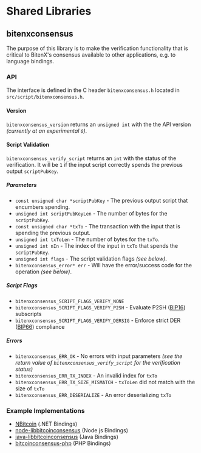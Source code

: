 Shared Libraries
================

## bitenxconsensus

The purpose of this library is to make the verification functionality that is critical to BitenX's consensus available to other applications, e.g. to language bindings.

### API

The interface is defined in the C header `bitenxconsensus.h` located in  `src/script/bitenxconsensus.h`.

#### Version

`bitenxconsensus_version` returns an `unsigned int` with the the API version *(currently at an experimental `0`)*.

#### Script Validation

`bitenxconsensus_verify_script` returns an `int` with the status of the verification. It will be `1` if the input script correctly spends the previous output `scriptPubKey`.

##### Parameters
- `const unsigned char *scriptPubKey` - The previous output script that encumbers spending.
- `unsigned int scriptPubKeyLen` - The number of bytes for the `scriptPubKey`.
- `const unsigned char *txTo` - The transaction with the input that is spending the previous output.
- `unsigned int txToLen` - The number of bytes for the `txTo`.
- `unsigned int nIn` - The index of the input in `txTo` that spends the `scriptPubKey`.
- `unsigned int flags` - The script validation flags *(see below)*.
- `bitenxconsensus_error* err` - Will have the error/success code for the operation *(see below)*.

##### Script Flags
- `bitenxconsensus_SCRIPT_FLAGS_VERIFY_NONE`
- `bitenxconsensus_SCRIPT_FLAGS_VERIFY_P2SH` - Evaluate P2SH ([BIP16](https://github.com/bitcoin/bips/blob/master/bip-0016.mediawiki)) subscripts
- `bitenxconsensus_SCRIPT_FLAGS_VERIFY_DERSIG` - Enforce strict DER ([BIP66](https://github.com/bitcoin/bips/blob/master/bip-0066.mediawiki)) compliance

##### Errors
- `bitenxconsensus_ERR_OK` - No errors with input parameters *(see the return value of `bitenxconsensus_verify_script` for the verification status)*
- `bitenxconsensus_ERR_TX_INDEX` - An invalid index for `txTo`
- `bitenxconsensus_ERR_TX_SIZE_MISMATCH` - `txToLen` did not match with the size of `txTo`
- `bitenxconsensus_ERR_DESERIALIZE` - An error deserializing `txTo`

### Example Implementations
- [NBitcoin](https://github.com/NicolasDorier/NBitcoin/blob/master/NBitcoin/Script.cs#L814) (.NET Bindings)
- [node-libbitcoinconsensus](https://github.com/bitpay/node-libbitcoinconsensus) (Node.js Bindings)
- [java-libbitcoinconsensus](https://github.com/dexX7/java-libbitcoinconsensus) (Java Bindings)
- [bitcoinconsensus-php](https://github.com/Bit-Wasp/bitcoinconsensus-php) (PHP Bindings)
